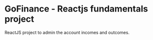 # GoFinance - Reactjs fundamentals project
ReactJS project to admin the account incomes and outcomes.

